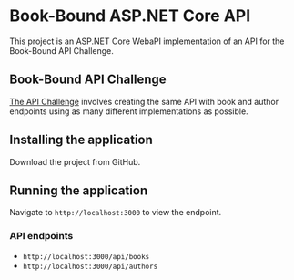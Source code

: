 # Book-Bound ASP.NET Core API

This project is an ASP.NET Core WebaPI implementation of an API for the Book-Bound API Challenge.

## Book-Bound API Challenge

[The API Challenge](https://idlemachinery.com/io/the-api-challenge/) involves creating the same API with book and author endpoints using as many different implementations as possible.

## Installing the application

Download the project from GitHub. 

## Running the application

Navigate to `http://localhost:3000` to view the endpoint.

### API endpoints

* `http://localhost:3000/api/books`
* `http://localhost:3000/api/authors`